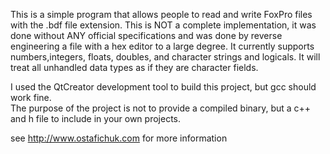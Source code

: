 This is a simple program that allows people to read and write FoxPro files with the .bdf file extension.
This is NOT a complete implementation, it was done without ANY official specifications and was done by reverse engineering a file with a hex editor to a large degree.  It currently supports numbers,integers, floats, doubles, and character strings and logicals.  It will treat all unhandled data types as if they are character fields.

I used the QtCreator development tool to build this project, but gcc should work fine.  
The purpose of the project is not to provide a compiled binary, but a c++ and h file to include in your own projects.

see http://www.ostafichuk.com for more information

